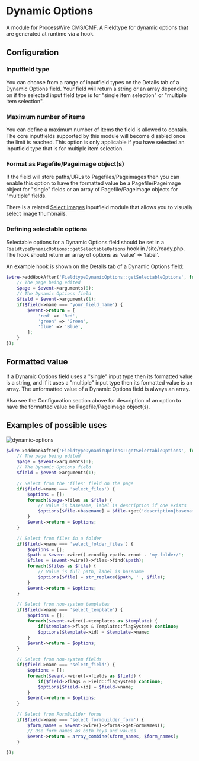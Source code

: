 # Dynamic Options

A module for ProcessWire CMS/CMF. A Fieldtype for dynamic options that are generated at runtime via a hook.

## Configuration

### Inputfield type

You can choose from a range of inputfield types on the Details tab of a Dynamic Options field. Your field will return a string or an array depending on if the selected input field type is for  "single item selection" or "multiple item selection".

### Maximum number of items

You can define a maximum number of items the field is allowed to contain. The core inputfields supported by this module will become disabled once the limit is reached. This option is only applicable if you have selected an inputfield type that is for multiple item selection.

### Format as Pagefile/Pageimage object(s)

If the field will store paths/URLs to Pagefiles/Pageimages then you can enable this option to have the formatted value be a Pagefile/Pageimage object for "single" fields or an array of Pagefile/Pageimage objects for "multiple" fields.

There is a related [Select Images](https://github.com/Toutouwai/InputfieldSelectImages) inputfield module that allows you to visually select image thumbnails.

### Defining selectable options

Selectable options for a Dynamic Options field should be set in a `FieldtypeDynamicOptions::getSelectableOptions` hook in /site/ready.php. The hook should return an array of options as 'value' => 'label'.

An example hook is shown on the Details tab of a Dynamic Options field:

```php
$wire->addHookAfter('FieldtypeDynamicOptions::getSelectableOptions', function(HookEvent $event) {
    // The page being edited
    $page = $event->arguments(0);
    // The Dynamic Options field
    $field = $event->arguments(1);
    if($field->name === 'your_field_name') {
        $event->return = [
            'red' => 'Red',
            'green' => 'Green',
            'blue' => 'Blue',
        ];
    }
});
```

## Formatted value

If a Dynamic Options field uses a "single" input type then its formatted value is a string, and if it uses a "multiple" input type then its formatted value is an array. The unformatted value of a Dynamic Options field is always an array.

Also see the Configuration section above for description of an option to have the formatted value be Pagefile/Pageimage object(s). 

## Examples of possible uses

![dynamic-options](https://user-images.githubusercontent.com/1538852/112603696-3a49c700-8e7a-11eb-8e94-60f9e7f97317.png)

```php
$wire->addHookAfter('FieldtypeDynamicOptions::getSelectableOptions', function(HookEvent $event) {
    // The page being edited
    $page = $event->arguments(0);
    // The Dynamic Options field
    $field = $event->arguments(1);

    // Select from the "files" field on the page
    if($field->name === 'select_files') {
        $options = [];
        foreach($page->files as $file) {
            // Value is basename, label is description if one exists
            $options[$file->basename] = $file->get('description|basename');
        }
        $event->return = $options;
    }

    // Select from files in a folder
    if($field->name === 'select_folder_files') {
        $options = [];
        $path = $event->wire()->config->paths->root . 'my-folder/';
        $files = $event->wire()->files->find($path);
        foreach($files as $file) {
            // Value is full path, label is basename
            $options[$file] = str_replace($path, '', $file);
        }
        $event->return = $options;
    }

    // Select from non-system templates
    if($field->name === 'select_template') {
        $options = [];
        foreach($event->wire()->templates as $template) {
            if($template->flags & Template::flagSystem) continue;
            $options[$template->id] = $template->name;
        }
        $event->return = $options;
    }

    // Select from non-system fields
    if($field->name === 'select_field') {
        $options = [];
        foreach($event->wire()->fields as $field) {
            if($field->flags & Field::flagSystem) continue;
            $options[$field->id] = $field->name;
        }
        $event->return = $options;
    }

    // Select from FormBuilder forms
    if($field->name === 'select_formbuilder_form') {
        $form_names = $event->wire()->forms->getFormNames();
        // Use form names as both keys and values
        $event->return = array_combine($form_names, $form_names);
    }

});
```
